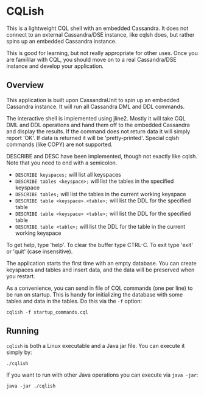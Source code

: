 # CQLish
This is a lightweight CQL shell with an embedded Cassandra.
It does not connect to an external Cassandra/DSE instance, like cqlsh does,
but rather spins up an embedded Cassandra instance.

This is good for learning, but not really appropriate for other uses.
Once you are famililar with CQL, you should move on to a real Cassandra/DSE
instance and develop your application.

## Overview
This application is built upon CassandraUnit to spin up an embedded
Cassandra instance.  It will run all Cassandra DML and DDL commands.

The interactive shell is implemented using jline2.  Mostly it will take
CQL DML and DDL operations and hand them off to the embedded Cassandra
and display the results.  If the command does not return data it will 
simply report 'OK'.  If data is returned it will be 'pretty-printed'.
Special cqlsh commands (like COPY) are not supported.  

DESCRIBE and DESC  have been implemented, though not exactly like cqlsh. 
Note that you need to end with a semicolon.
- `DESCRIBE keyspaces;` will list all keyspaces
- `DESCRIBE tables <keyspace>;` will list the tables in the specified keyspace
- `DESCRIBE tables;` will list the tables in the current working keyspace
- `DESCRIBE table <keyspace>.<table>;` will list the DDL for the specified table
- `DESCRIBE table <keyspace> <table>;` will list the DDL for the specified table
- `DESCRIBE table <table>;` will list the DDL for the table in the current working keyspace

To get help, type 'help'. To clear the buffer type CTRL-C. 
To exit type 'exit' or 'quit' (case insensitive).

The application starts the first time with an empty database.
You can create keyspaces and tables and insert data, and the data 
will be preserved when you restart.

As a convenience, you can send in file of CQL commands (one per line)
to be run on startup.  This is handy for initializing the database
with some tables and data in the tables.  Do this via the `-f` option:
```
cqlish -f startup_commands.cql
```

## Running
`cqlish` is both a Linux executable and a Java jar file.  You can execute
it simply by:
```
./cqlish
```

If you want to run with other Java operations you can execute via `java -jar`:
```
java -jar ./cqlish
```
